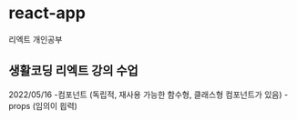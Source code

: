 # react-app
리엑트 개인공부

## 생활코딩 리엑트 강의 수업

2022/05/16
  -컴포넌트 (독립적, 재사용 가능한 함수형, 클래스형 컴포넌트가 있음)
  -props  (임의이 읩력)
